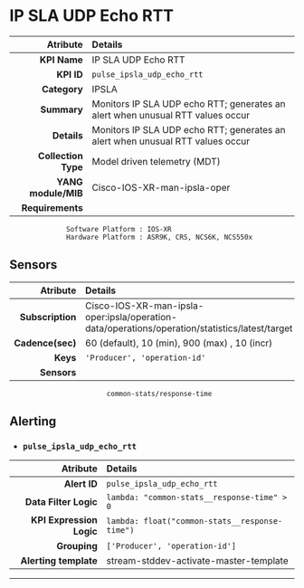 
IP SLA UDP Echo RTT
====
Atribute|Details
---:|:---
**KPI Name**    | IP SLA UDP Echo RTT
**KPI ID**      | `pulse_ipsla_udp_echo_rtt`
**Category**    | IPSLA
**Summary**     | Monitors IP SLA UDP echo RTT; generates an alert when unusual RTT values occur
**Details**     | Monitors IP SLA UDP echo RTT; generates an alert when unusual RTT values occur
**Collection Type** | Model driven telemetry (MDT)
**YANG module/MIB** | Cisco-IOS-XR-man-ipsla-oper
**Requirements**    |
                  Software Platform : IOS-XR
                  Hardware Platform : ASR9K, CRS, NCS6K, NCS550x
Sensors
---
Atribute|Details
---:|:---
**Subscription** | Cisco-IOS-XR-man-ipsla-oper:ipsla/operation-data/operations/operation/statistics/latest/target
**Cadence(sec)** | 60 (default), 10 (min), 900 (max) , 10 (incr)
**Keys**         | `'Producer', 'operation-id'`
**Sensors**      |
                            common-stats/response-time
     
Alerting
---

* ### `pulse_ipsla_udp_echo_rtt`
Atribute|Details
---:|:---
**Alert ID**             | ```pulse_ipsla_udp_echo_rtt```
**Data Filter Logic**    | ```lambda: "common-stats__response-time" > 0```
**KPI Expression Logic** | ```lambda: float("common-stats__response-time")```
**Grouping**             | ```['Producer', 'operation-id']```
**Alerting template**    | stream-stddev-activate-master-template
---

